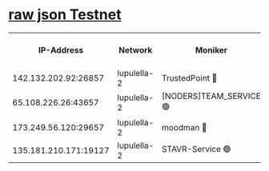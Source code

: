 [raw json Testnet](https://rpc-check.jaclalt.stavr.tech/jaclalt/rpc-jaclalt-result.json)
=

<table><tr><th>IP-Address</th><th>Network</th><th>Moniker</th><th>Latest Block Height</th><th>Earliest Block Height</th><th>Catching Up</th><th>Tx Index</th><th>Voting Power</th><th>Scan Time</th></tr><tr><td>142.132.202.92:26857</td><td>lupulella-2</td><td>TrustedPoint 🔴</td><td>7059876</td><td>6282001</td><td>False</td><td>off</td><td>400065</td><td>2024-03-11T18:32:15.341234987UTC</td></tr><tr><td>65.108.226.26:43657</td><td>lupulella-2</td><td>[NODERS]TEAM_SERVICE 🟢</td><td>7059876</td><td>6282001</td><td>False</td><td>on</td><td>0</td><td>2024-03-11T18:32:15.725652543UTC</td></tr><tr><td>173.249.56.120:29657</td><td>lupulella-2</td><td>moodman 🔴</td><td>7059876</td><td>6959876</td><td>False</td><td>off</td><td>1075134</td><td>2024-03-11T18:32:15.106491279UTC</td></tr><tr><td>135.181.210.171:19127</td><td>lupulella-2</td><td>STAVR-Service 🟢</td><td>7059875</td><td>7058001</td><td>False</td><td>on</td><td>0</td><td>2024-03-11T18:32:06.530557603UTC</td></tr></table>
